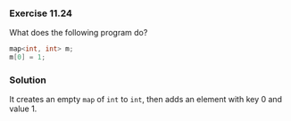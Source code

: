 ### Exercise 11.24

What does the following program do?

```cpp
map<int, int> m;
m[0] = 1;
```

### Solution

It creates an empty `map` of `int` to `int`, then adds an element with key 0 and
value 1.
